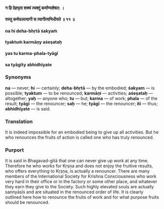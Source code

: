 #### न हि देहभृता शक्यं त्यक्तुं कर्माण्यशेषत: ।
#### यस्तु कर्मफलत्यागी स त्यागीत्यभिधीयते ॥ ११ ॥

#### na hi deha-bhṛtā śakyaṁ
#### tyaktuṁ karmāṇy aśeṣataḥ
#### yas tu karma-phala-tyāgī
#### sa tyāgīty abhidhīyate

### Synonyms

**na** — never; **hi** — certainly; **deha**-**bhṛtā** — by the embodied; **śakyam** — is possible; **tyaktum** — to be renounced; **karmāṇi** — activities; **aśeṣataḥ** — altogether; **yaḥ** — anyone who; **tu** — but; **karma** — of work; **phala** — of the result; **tyāgī** — the renouncer; **saḥ** — he; **tyāgī** — the renouncer; **iti** — thus; **abhidhīyate** — is said.

### Translation

It is indeed impossible for an embodied being to give up all activities. But he who renounces the fruits of action is called one who has truly renounced.

### Purport

It is said in Bhagavad-gītā that one can never give up work at any time. Therefore he who works for Kṛṣṇa and does not enjoy the fruitive results, who offers everything to Kṛṣṇa, is actually a renouncer. There are many members of the International Society for Krishna Consciousness who work very hard in their office or in the factory or some other place, and whatever they earn they give to the Society. Such highly elevated souls are actually sannyāsīs and are situated in the renounced order of life. It is clearly outlined here how to renounce the fruits of work and for what purpose fruits should be renounced.
